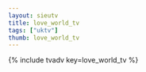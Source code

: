 ```yaml
--- 
layout: sieutv
title: love_world_tv
tags: ["uktv"]
thumb: love_world_tv
---
```

{% include tvadv key=love_world_tv %}
